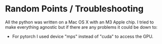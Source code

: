 # **Random Points / Troubleshooting**

All the python was written on a Mac OS X with an M3 Apple chip. I tried to make everything agnostic but if there are any problems it could be down to:

* For pytorch I used device "mps" instead of "cuda" to access the GPU.